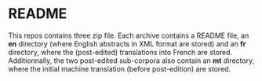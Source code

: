 # README

This repos contains three zip file. Each archive contains a README file, an **en** directory (where English abstracts in XML format are stored) and an **fr** directory, where the (post-edited) translations into French are stored. Additionnally, the two post-edited sub-corpora also contain an **mt** directory, where the initial machine translation (before post-edition) are stored. 
